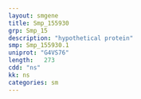 ```yaml
---
layout: smgene
title: Smp_155930
grp: Smp_15
description: "hypothetical protein"
smp: Smp_155930.1
uniprot: "G4VS76"
length:   273
cdd: "ns"
kk: ns
categories: sm
---
```


